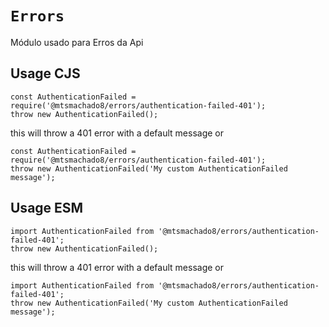 # `Errors`

Módulo usado para Erros da Api

## Usage CJS

```
const AuthenticationFailed = require('@mtsmachado8/errors/authentication-failed-401');
throw new AuthenticationFailed();
```
this will throw a 401 error with a default message
or
```
const AuthenticationFailed = require('@mtsmachado8/errors/authentication-failed-401');
throw new AuthenticationFailed('My custom AuthenticationFailed message');
```

## Usage ESM

```
import AuthenticationFailed from '@mtsmachado8/errors/authentication-failed-401';
throw new AuthenticationFailed();
```
this will throw a 401 error with a default message
or
```
import AuthenticationFailed from '@mtsmachado8/errors/authentication-failed-401';
throw new AuthenticationFailed('My custom AuthenticationFailed message');
```